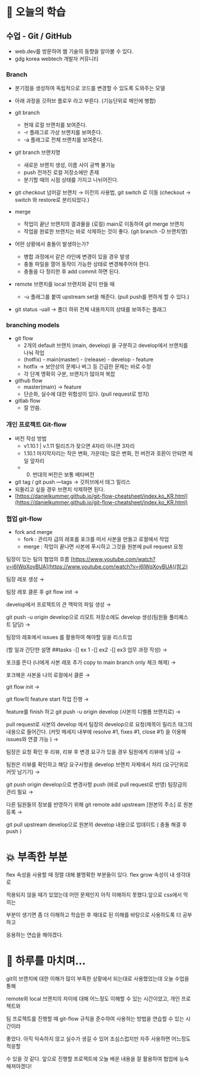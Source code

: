 # 📖 오늘의 학습

## 수업 - Git / GitHub

- web.dev를 방문하여 웹 기술의 동향을 알아볼 수 있다.
- gdg korea webtech 개발자 커뮤니티

### Branch

- 분기점을 생성하여 독립적으로 코드를 변경할 수 있도록 도와주는 모델
- 아래 과정을 깃허브 플로우 라고 부른다. (기능단위로 메인에 병합)
- git branch

  - 현재 로컬 브랜치를 보여준다.
  - -r 플래그로 가상 브랜치를 보여준다.
  - -a 플래그로 전체 브랜치를 보여준다.

- git branch 브랜치명

  - 새로운 브랜치 생성, 이름 사이 공백 불가능
  - push 전까진 로컬 저장소에만 존재
  - 분기할 때의 시점 상태를 가지고 나뉘어진다.

- git checkout 넘어갈 브랜치 → 이전의 사용법, git switch 로 이동
  (checkout → switch 와 restore로 분리되었다.)
- merge

  - 작업이 끝난 브랜치의 결과물을 (로컬) main로 이동하여 git merge 브랜치
  - 작업을 완료한 브랜치는 바로 삭제하는 것이 좋다.
    (git branch -D 브랜치명)

- 어떤 상황에서 충돌이 발생하는가?

  - 병합 과정에서 같은 라인에 변경이 있을 경우 발생
  - 충돌 파일을 열어 동작이 가능한 상태로 변경해주어야 한다.
  - 충돌을 다 정리한 후 add commit 하면 된다.

- remote 브랜치를 local 브랜치와 같이 만들 때

  - -u 플래그를 붙여 upstream set을 해준다. (pull push를 편하게 할 수 있다.)

- git status -uall → 폴더 하위 전체 내용까지의 상태를 보여주는 플래그

### branching models

- git flow
  - 2개의 default 브랜치 (main, develop) 을 구분하고 develop에서 브랜치를 나눠 작업
  - (hotfix) - main(master) - (release) - develop - feature
  - hotfix → 보안상의 문제나 버그 등 긴급한 문제는 바로 수정
  - 각 단계 명확히 구분, 브랜치가 많아져 복잡
- github flow
  - master(main) → feature
  - 단순화, 실수에 대한 위험성이 있다. (pull request로 방지)
- gitlab flow
  - 잘 안씀.

### 개인 프로젝트 Git-flow

- 버전 작성 방법
  - v1.10.1 | v.1.11 릴리즈가 잦으면 4자리 아니면 3자리
  - 1.10.1 마지막자리는 작은 변화, 가운데는 많은 변화, 전 버전과 호환이 안되면 제일 앞자리
  - 0. 번대의 버전은 보통 베타버전
- git tag / git push —tags → 깃허브에서 태그 릴리스
- 되돌리고 싶을 경우 브랜치 삭제하면 된다.
- [https://danielkummer.github.io/git-flow-cheatsheet/index.ko_KR.html](https://danielkummer.github.io/git-flow-cheatsheet/index.ko_KR.html)

### 협업 git-flow

- fork and merge
  - fork : 관리자 급의 레포를 포크를 떠서 사본을 만들고 로컬에서 작업
  - merge : 작업이 끝나면 사본에 푸시하고 그것을 원본에 pull request 요청

팀장이 있는 팀의 협업의 흐름 [https://www.youtube.com/watch?v=j6lWqXoyBUA](https://www.youtube.com/watch?v=j6lWqXoyBUA)(참고)

팀장 레포 생성 →

팀장 레포 클론 후 git flow init →

develop에서 프로젝트의 큰 맥락의 파일 생성 →

git push -u origin develop으로 리모트 저장소에도 develop 생성(팀원들 풀리퀘스트 담당) →

팀장의 레포에서 issues 를 활용하여 해야할 일을 리스트업

(할 일과 간단한 설명 ##tasks -[] ex 1 -[] ex2 -[] ex3 업무 과정 작성) →

포크를 뜬다 (나에게 사본 레포 추가 copy to main branch only 체크 해제) →

포크해온 사본을 나의 로컬에서 클론 →

git flow init →

git flow의 feature start 작업 진행 →

feature를 finish 하고 git push -u origin develop (사본의 디벨롭 브랜치로) →

pull request로 사본의 develop 에서 팀장의 develop으로 요청(제목이 릴리즈 태그의 내용으로 들어간다. (커밋 메세지 내부에 resolve #1, fixes #1, close #1) 을 이용해 issues와 연결 가능 ) →

팀장은 요청 확인 후 리뷰, 리뷰 후 변경 요구가 있을 경우 팀원에게 리뷰에 남김 →

팀원은 리뷰를 확인하고 해당 요구사항을 develop 브랜치 자체에서 처리 (요구단위로 커밋 남기기) →

git push origin develop으로 변경사항 push (바로 pull request로 반영) 팀장급의 관리 필요 →

다른 팀원들의 정보를 반영하기 위해 git remote add upstream [원본의 주소] 로 원본 등록 →

git pull upstream develop으로 원본의 develop 내용으로 업데이트 ( 충돌 해결 후 push )

# 💥 부족한 부분

flex 속성을 사용할 때 정렬 대해 불명확한 부분들이 있다. flex grow 속성이 내 생각대로

적용되지 않을 때가 있었는데 어떤 문제인지 아직 이해하지 못했다.앞으로 css에서 막히는

부분이 생기면 좀 더 이해하고 학습한 후 재대로 된 이해를 바탕으로 사용하도록 더 공부하고

응용하는 연습을 해야겠다.

# 🤯 하루를 마치며…

git의 브랜치에 대한 이해가 많이 부족한 상황에서 되는대로 사용했었는데 오늘 수업을 통해

remote와 local 브랜치의 차이에 대해 어느정도 이해할 수 있는 시간이었고, 개인 프로젝트와

팀 프로젝트를 진행할 때 git-flow 규칙을 준수하여 사용하는 방법을 연습할 수 있는 시간이라

좋았다. 아직 익숙하지 않고 실수가 생길 수 있어 조심스럽지만 자주 사용하면 어느정도 적응할

수 있을 것 같다. 앞으로 진행할 프로젝트에 오늘 배운 내용을 잘 활용하여 협업에 능숙해져야겠다!
